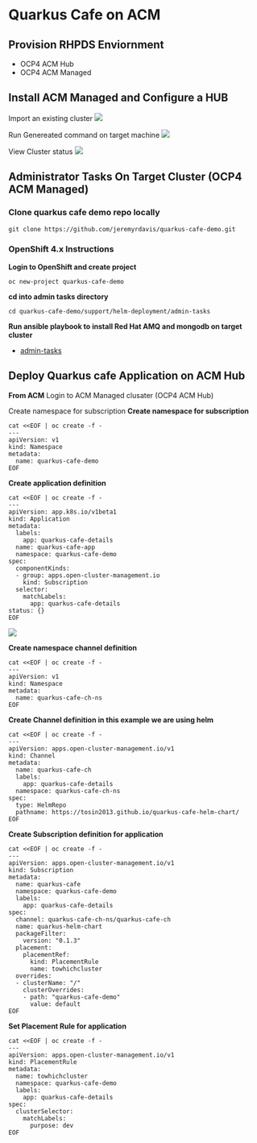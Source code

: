 # Quarkus Cafe on ACM

## Provision RHPDS Enviornment 
* OCP4 ACM Hub
* OCP4 ACM Managed


## Install ACM Managed and Configure a HUB

Import an existing cluster
![](https://i.imgur.com/IFdi3Ez.png)

Run Genereated command on target machine 
![](https://i.imgur.com/6inP821.png)

View Cluster status
![](https://i.imgur.com/YwLk7w4.png)

## Administrator Tasks On Target Cluster (OCP4 ACM Managed)


### Clone quarkus cafe demo repo locally 
```
git clone https://github.com/jeremyrdavis/quarkus-cafe-demo.git
```

### OpenShift 4.x Instructions 
**Login to OpenShift and create project**
```
oc new-project quarkus-cafe-demo
```

**cd into admin tasks directory**
```
cd quarkus-cafe-demo/support/helm-deployment/admin-tasks
```

**Run ansible playbook to install Red Hat AMQ and mongodb on target cluster**
* [admin-tasks](https://github.com/jeremyrdavis/quarkus-cafe-demo/blob/master/support/helm-deployment/admin-tasks/README.md)


## Deploy Quarkus cafe Application on ACM Hub
**From ACM**
Login to ACM Managed clusater (OCP4 ACM Hub)

Create namespace for subscription
**Create namespace for subscription**
```
cat <<EOF | oc create -f -
---
apiVersion: v1
kind: Namespace
metadata:
  name: quarkus-cafe-demo
EOF
```

**Create application definition**
```
cat <<EOF | oc create -f -
---
apiVersion: app.k8s.io/v1beta1
kind: Application
metadata:
  labels:
    app: quarkus-cafe-details
  name: quarkus-cafe-app
  namespace: quarkus-cafe-demo
spec:
  componentKinds:
  - group: apps.open-cluster-management.io
    kind: Subscription
  selector:
    matchLabels:
      app: quarkus-cafe-details
status: {}
EOF
```
![](https://i.imgur.com/LDOBpeh.png)

**Create namespace channel definition**
```
cat <<EOF | oc create -f -
---
apiVersion: v1
kind: Namespace
metadata:
  name: quarkus-cafe-ch-ns
EOF
```

**Create Channel definition in this example we are using helm**
```
cat <<EOF | oc create -f -
---
apiVersion: apps.open-cluster-management.io/v1
kind: Channel
metadata:
  name: quarkus-cafe-ch
  labels:
    app: quarkus-cafe-details
  namespace: quarkus-cafe-ch-ns
spec:
  type: HelmRepo
  pathname: https://tosin2013.github.io/quarkus-cafe-helm-chart/
EOF
```


**Create Subscription definition for application**
```
cat <<EOF | oc create -f -
---
apiVersion: apps.open-cluster-management.io/v1
kind: Subscription
metadata:
  name: quarkus-cafe
  namespace: quarkus-cafe-demo
  labels:
    app: quarkus-cafe-details
spec:
  channel: quarkus-cafe-ch-ns/quarkus-cafe-ch
  name: quarkus-helm-chart
  packageFilter:
    version: "0.1.3"
  placement:
    placementRef:
      kind: PlacementRule
      name: towhichcluster
  overrides:
  - clusterName: "/"
    clusterOverrides:
    - path: "quarkus-cafe-demo"
      value: default
EOF
```

**Set Placement Rule for application**
```
cat <<EOF | oc create -f -
---
apiVersion: apps.open-cluster-management.io/v1
kind: PlacementRule
metadata:
  name: towhichcluster
  namespace: quarkus-cafe-demo
  labels:
    app: quarkus-cafe-details
spec:
  clusterSelector:
    matchLabels:
      purpose: dev
EOF
```

